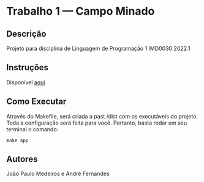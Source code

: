 # Trabalho 1 — Campo Minado

## Descrição
Projeto para disciplina de Linguagem de Programação 1 IMD0030 2022.1

## Instruções
Disponível [aqui](./docs/instructions.md)

## Como Executar
Através do Makefile, será criada a past /dist com os executáveis do projeto. Toda a configuração será feita para você.
Portanto, basta rodar em seu terminal o comando:

`make app`

## Autores
João Paulo Medeiros e André Fernandes